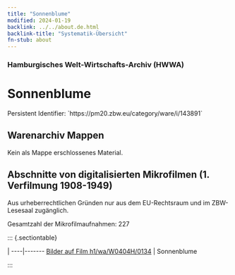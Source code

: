 ```yaml
---
title: "Sonnenblume"
modified: 2024-01-19
backlink: ../../about.de.html
backlink-title: "Systematik-Übersicht"
fn-stub: about
---
```


### Hamburgisches Welt-Wirtschafts-Archiv (HWWA)

# Sonnenblume

<div class="hint">Persistent Identifier: `https://pm20.zbw.eu/category/ware/i/143891`</div>







## Warenarchiv Mappen





Kein als Mappe erschlossenes Material.



<a id="filmsections" />

## Abschnitte von digitalisierten Mikrofilmen (1. Verfilmung 1908-1949)

<p>Aus urheberrechtlichen Gründen nur aus dem EU-Rechtsraum und im ZBW-Lesesaal zugänglich.</p>


<p>Gesamtzahl der Mikrofilmaufnahmen: 227</p>





::: {.sectiontable}

 | 
----|-------
<a class="btn" href="https://pm20.zbw.eu/film/h1/wa/W0404H/0134" rel="nofollow">Bilder auf Film h1/wa/W0404H/0134</a> | Sonnenblume


:::

















